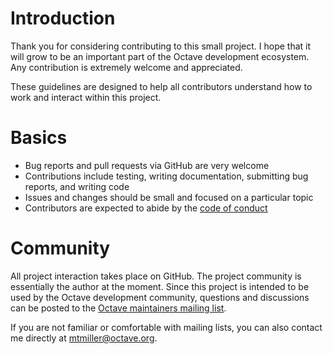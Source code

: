 # Introduction

Thank you for considering contributing to this small project. I hope
that it will grow to be an important part of the Octave development
ecosystem. Any contribution is extremely welcome and appreciated.

These guidelines are designed to help all contributors understand how to
work and interact within this project.

# Basics

* Bug reports and pull requests via GitHub are very welcome
* Contributions include testing, writing documentation, submitting bug
  reports, and writing code
* Issues and changes should be small and focused on a particular topic
* Contributors are expected to abide by the
  [code of conduct](CODE_OF_CONDUCT.md)

# Community

All project interaction takes place on GitHub. The project community is
essentially the author at the moment. Since this project is intended to
be used by the Octave development community, questions and discussions
can be posted to the
[Octave maintainers mailing list](https://lists.gnu.org/mailman/listinfo/octave-maintainers).

If you are not familiar or comfortable with mailing lists, you can also
contact me directly at mtmiller@octave.org.
